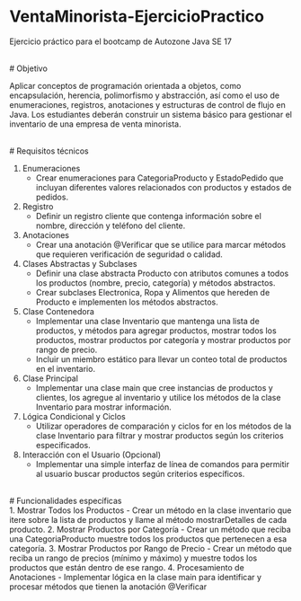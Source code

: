 # VentaMinorista-EjercicioPractico
Ejercicio práctico para el bootcamp de Autozone Java SE 17

<br>
# Objetivo
<br>

Aplicar conceptos de programación orientada a objetos, como encapsulación, herencia, polimorfismo y abstracción, así como el uso de enumeraciones, registros, anotaciones y estructuras de control de flujo en Java. Los estudiantes deberán construir un sistema básico para gestionar el inventario de una empresa de venta minorista.

<br>
# Requisitos técnicos
<br>

1. Enumeraciones
   - Crear enumeraciones para CategoriaProducto y EstadoPedido que incluyan diferentes valores relacionados con productos y estados de pedidos.
2. Registro
   - Definir un registro cliente que contenga información sobre el nombre, dirección y teléfono del cliente.
3. Anotaciones
    - Crear una anotación @Verificar que se utilice para marcar métodos que requieren verificación de seguridad o calidad.
4. Clases Abstractas y Subclases
   - Definir una clase abstracta Producto con atributos comunes a todos los productos (nombre, precio, categoría) y métodos abstractos.
   - Crear subclases Electronica, Ropa y Alimentos que hereden de Producto e implementen los métodos abstractos.
5. Clase Contenedora
    - Implementar una clase Inventario que mantenga una lista de productos, y métodos para agregar productos, mostrar todos los productos, mostrar productos por categoría y mostrar productos por rango de precio.
    - Incluir un miembro estático para llevar un conteo total de productos en el inventario.
6. Clase Principal
    - Implementar una clase main que cree instancias de productos y clientes, los agregue al inventario y utilice los métodos de la clase Inventario para mostrar información.
7. Lógica Condicional y Ciclos
    - Utilizar operadores de comparación y ciclos for en los métodos de la clase Inventario para filtrar y mostrar productos según los criterios especificados.
8. Interacción con el Usuario (Opcional)
    - Implementar una simple interfaz de línea de comandos para permitir al usuario buscar productos según criterios específicos.

<br>
# Funcionalidades específicas
<br>
1. Mostrar Todos los Productos
    - Crear un método en la clase inventario que itere sobre la lista de productos y llame al método mostrarDetalles de cada producto.
2. Mostrar Productos por Categoría
    - Crear un método que reciba una CategoriaProducto muestre todos los productos que pertenecen a esa categoría.
3. Mostrar Productos por Rango de Precio
    - Crear un método que reciba un rango de precios (mínimo y máximo) y muestre todos los productos que están dentro de ese rango.
4. Procesamiento de Anotaciones
    - Implementar lógica en la clase main para identificar y procesar métodos que tienen la anotación @Verificar
